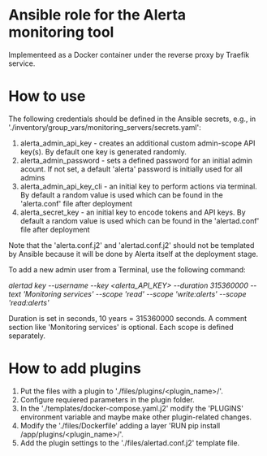# Ansible role for the Alerta monitoring tool 
Implementeed as a Docker container under the reverse proxy by Traefik service.


# How to use

The following credentials should be defined in the Ansible secrets, e.g., in './inventory/group_vars/monitoring_servers/secrets.yaml':
1. alerta_admin_api_key - creates an additional custom admin-scope API key(s). By default one key is generated randomly.
2. alerta_admin_password - sets a defined password for an initial admin acount. If not set, a default 'alerta' password is initially used for all admins
3. alerta_admin_api_key_cli - an initial key to perform actions via terminal. By default a random value is used which can be found in the 'alerta.conf' file after deployment
4. alerta_secret_key - an initial key to encode tokens and API keys. By default a random value is used which can be found in the 'alertad.conf' file after deployment

Note that the 'alerta.conf.j2' and 'alertad.conf.j2' should not be templated by Ansible because it will be done by Alerta itself at the deployment stage.

To add a new admin user from a Terminal, use the following command:

*alertad key --username <name> --key <alerta_API_KEY> --duration 315360000 --text 'Monitoring services' --scope 'read' --scope 'write:alerts' --scope 'read:alerts'*

Duration is set in seconds, 10 years = 315360000 seconds. A comment section like 'Monitoring services' is optional. Each scope is defined separately.


# How to add plugins

1. Put the files with a plugin to './files/plugins/<plugin_name>/'.
2. Configure requiered parameters in the plugin folder.
3. In the './templates/docker-compose.yaml.j2' modify the 'PLUGINS' environment variable and maybe make other plugin-related changes.
4. Modify the './files/Dockerfile' adding a layer 'RUN pip install /app/plugins/<plugin_name>/'.
5. Add the plugin settings to the './files/alertad.conf.j2' template file.

